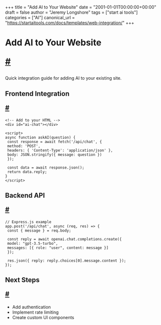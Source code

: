 +++
title = "Add AI to Your Website"
date = "2001-01-01T00:00:00+00:00"
draft = false
author = "Jeremy Longshore"
tags = ["start ai tools"]
categories = ["AI"]
canonical_url = "https://startaitools.com/docs/templates/web-integration/"
+++

<h1 id="add-ai-to-your-website">
 Add AI to Your Website
 
 <a class="anchor" href="#add-ai-to-your-website">#</a>
</h1>
<p>Quick integration guide for adding AI to your existing site.</p>
<h2 id="frontend-integration">
 Frontend Integration
 
 <a class="anchor" href="#frontend-integration">#</a>
</h2>
<div class="highlight"><pre class="chroma" tabindex="0"><code class="language-html" data-lang="html"><span class="line"><span class="cl"><span class="c">&lt;!-- Add to your HTML --&gt;</span>
</span></span><span class="line"><span class="cl"><span class="p">&lt;</span><span class="nt">div</span> <span class="na">id</span><span class="o">=</span><span class="s">"ai-chat"</span><span class="p">&gt;&lt;/</span><span class="nt">div</span><span class="p">&gt;</span>
</span></span><span class="line"><span class="cl">
</span></span><span class="line"><span class="cl"><span class="p">&lt;</span><span class="nt">script</span><span class="p">&gt;</span>
</span></span><span class="line"><span class="cl"><span class="kr">async</span> <span class="kd">function</span> <span class="nx">askAI</span><span class="p">(</span><span class="nx">question</span><span class="p">)</span> <span class="p">{</span>
</span></span><span class="line"><span class="cl"> <span class="kr">const</span> <span class="nx">response</span> <span class="o">=</span> <span class="kr">await</span> <span class="nx">fetch</span><span class="p">(</span><span class="s1">'/api/chat'</span><span class="p">,</span> <span class="p">{</span>
</span></span><span class="line"><span class="cl"> <span class="nx">method</span><span class="o">:</span> <span class="s1">'POST'</span><span class="p">,</span>
</span></span><span class="line"><span class="cl"> <span class="nx">headers</span><span class="o">:</span> <span class="p">{</span> <span class="s1">'Content-Type'</span><span class="o">:</span> <span class="s1">'application/json'</span> <span class="p">},</span>
</span></span><span class="line"><span class="cl"> <span class="nx">body</span><span class="o">:</span> <span class="nx">JSON</span><span class="p">.</span><span class="nx">stringify</span><span class="p">({</span> <span class="nx">message</span><span class="o">:</span> <span class="nx">question</span> <span class="p">})</span>
</span></span><span class="line"><span class="cl"> <span class="p">});</span>
</span></span><span class="line"><span class="cl">
</span></span><span class="line"><span class="cl"> <span class="kr">const</span> <span class="nx">data</span> <span class="o">=</span> <span class="kr">await</span> <span class="nx">response</span><span class="p">.</span><span class="nx">json</span><span class="p">();</span>
</span></span><span class="line"><span class="cl"> <span class="k">return</span> <span class="nx">data</span><span class="p">.</span><span class="nx">reply</span><span class="p">;</span>
</span></span><span class="line"><span class="cl"><span class="p">}</span>
</span></span><span class="line"><span class="cl"><span class="p">&lt;/</span><span class="nt">script</span><span class="p">&gt;</span>
</span></span></code></pre></div><h2 id="backend-api">
 Backend API
 
 <a class="anchor" href="#backend-api">#</a>
</h2>
<div class="highlight"><pre class="chroma" tabindex="0"><code class="language-javascript" data-lang="javascript"><span class="line"><span class="cl"><span class="c1">// Express.js example
</span></span></span><span class="line"><span class="cl"><span class="c1"></span><span class="nx">app</span><span class="p">.</span><span class="nx">post</span><span class="p">(</span><span class="s1">'/api/chat'</span><span class="p">,</span> <span class="kr">async</span> <span class="p">(</span><span class="nx">req</span><span class="p">,</span> <span class="nx">res</span><span class="p">)</span> <span class="p">=&gt;</span> <span class="p">{</span>
</span></span><span class="line"><span class="cl"> <span class="kr">const</span> <span class="p">{</span> <span class="nx">message</span> <span class="p">}</span> <span class="o">=</span> <span class="nx">req</span><span class="p">.</span><span class="nx">body</span><span class="p">;</span>
</span></span><span class="line"><span class="cl">
</span></span><span class="line"><span class="cl"> <span class="kr">const</span> <span class="nx">reply</span> <span class="o">=</span> <span class="kr">await</span> <span class="nx">openai</span><span class="p">.</span><span class="nx">chat</span><span class="p">.</span><span class="nx">completions</span><span class="p">.</span><span class="nx">create</span><span class="p">({</span>
</span></span><span class="line"><span class="cl"> <span class="nx">model</span><span class="o">:</span> <span class="s2">"gpt-3.5-turbo"</span><span class="p">,</span>
</span></span><span class="line"><span class="cl"> <span class="nx">messages</span><span class="o">:</span> <span class="p">[{</span> <span class="nx">role</span><span class="o">:</span> <span class="s2">"user"</span><span class="p">,</span> <span class="nx">content</span><span class="o">:</span> <span class="nx">message</span> <span class="p">}]</span>
</span></span><span class="line"><span class="cl"> <span class="p">});</span>
</span></span><span class="line"><span class="cl">
</span></span><span class="line"><span class="cl"> <span class="nx">res</span><span class="p">.</span><span class="nx">json</span><span class="p">({</span> <span class="nx">reply</span><span class="o">:</span> <span class="nx">reply</span><span class="p">.</span><span class="nx">choices</span><span class="p">[</span><span class="mi">0</span><span class="p">].</span><span class="nx">message</span><span class="p">.</span><span class="nx">content</span> <span class="p">});</span>
</span></span><span class="line"><span class="cl"><span class="p">});</span>
</span></span></code></pre></div><h2 id="next-steps">
 Next Steps
 
 <a class="anchor" href="#next-steps">#</a>
</h2>
<ul>
<li>Add authentication</li>
<li>Implement rate limiting</li>
<li>Create custom UI components</li>
</ul>
